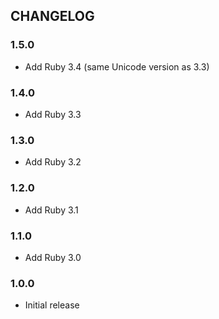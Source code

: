 ## CHANGELOG

### 1.5.0

* Add Ruby 3.4 (same Unicode version as 3.3)

### 1.4.0

* Add Ruby 3.3

### 1.3.0

* Add Ruby 3.2

### 1.2.0

* Add Ruby 3.1

### 1.1.0

* Add Ruby 3.0

### 1.0.0

* Initial release

